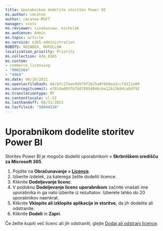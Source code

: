 ```yaml
---
title: Uporabnikom dodelite storitev Power BI
ms.author: cmcatee
author: cmcatee-MSFT
manager: scotv
ms.reviewer: sinakassaw, nicholak
ms.audience: Admin
ms.topic: article
ms.service: o365-administration
ROBOTS: NOINDEX, NOFOLLOW
localization_priority: Priority
ms.collection: Adm_O365
ms.custom:
- commerce_licensing
- "9002564"
- "4964"
ms.date: 08/10/2021
ms.openlocfilehash: 84cbfc27eee9d979f2b25a0f6b9ea3ccf4211e09
ms.sourcegitcommit: e781da003fb7b878854846cbe12b13b9dca8df92
ms.translationtype: MT
ms.contentlocale: sl-SI
ms.lasthandoff: 08/31/2021
ms.locfileid: "58844510"
---
```

# <a name="assign-power-bi-to-users"></a>Uporabnikom dodelite storitev Power BI

Storitev Power BI je mogoče dodeliti uporabnikom v **Skrbniškem središču za Microsoft 365**.  

1. Pojdite na **Obračunavanje > [Licence](https://go.microsoft.com/fwlink/p/?linkid=842264)**.
2. Izberite izdelek, za katerega želite dodeliti licence.
3. Kliknite **Dodeljevanje licenc**.
4. V podoknu **Dodeljevanje licenc uporabnikom** začnite vnašati ime uporabnika in ga nato izberite iz rezultatov. Izberete lahko do 20 uporabnikov naenkrat.
5. Kliknite **Vklopite ali izklopite aplikacije in storitve**, da jih dodelite ali odstranite.
6. Kliknite **Dodeli** in **Zapri**.

Če želite kupiti več licenc ali jih odstraniti, glejte [Dodaj ali odstrani licence](https://docs.microsoft.com/microsoft-365/commerce/licenses/buy-licenses#buy-or-remove-licenses-for-your-business-subscription).